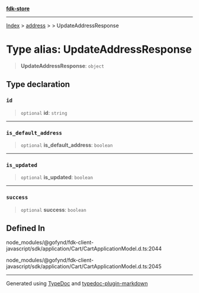 [**fdk-store**](../../../README.md)
***

[Index](../../../API.md) > [address](../../README.md) > [<internal>](../README.md) > UpdateAddressResponse

# Type alias: UpdateAddressResponse

> **UpdateAddressResponse**: `object`

## Type declaration

### `id`

> `optional` **id**: `string`

***

### `is_default_address`

> `optional` **is\_default\_address**: `boolean`

***

### `is_updated`

> `optional` **is\_updated**: `boolean`

***

### `success`

> `optional` **success**: `boolean`

## Defined In

node\_modules/@gofynd/fdk-client-javascript/sdk/application/Cart/CartApplicationModel.d.ts:2044

node\_modules/@gofynd/fdk-client-javascript/sdk/application/Cart/CartApplicationModel.d.ts:2045

***
Generated using [TypeDoc](https://typedoc.org/) and [typedoc-plugin-markdown](https://www.npmjs.com/package/typedoc-plugin-markdown)
